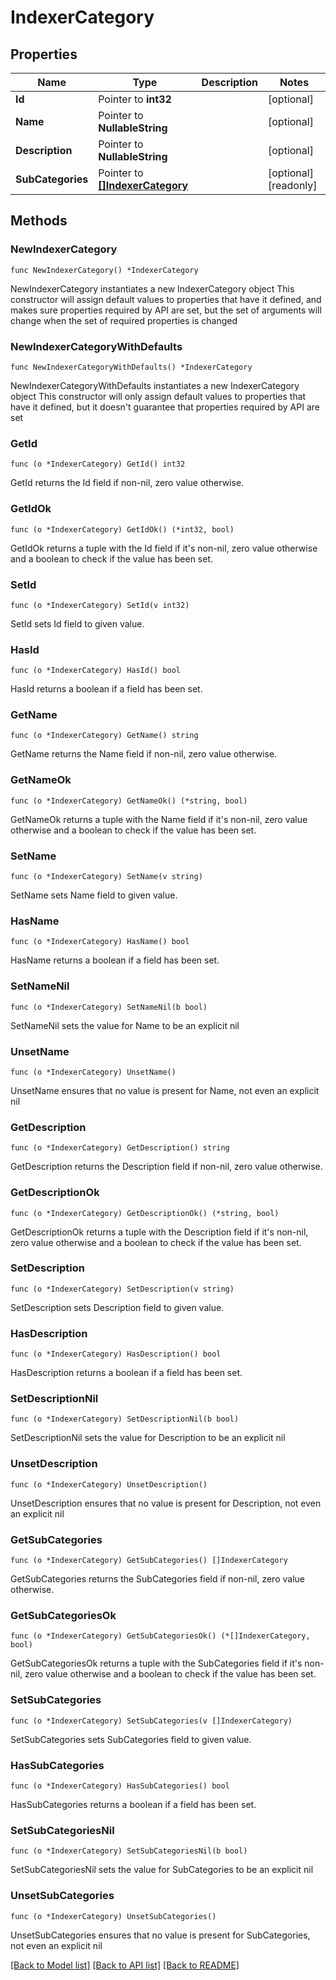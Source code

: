 # IndexerCategory

## Properties

Name | Type | Description | Notes
------------ | ------------- | ------------- | -------------
**Id** | Pointer to **int32** |  | [optional] 
**Name** | Pointer to **NullableString** |  | [optional] 
**Description** | Pointer to **NullableString** |  | [optional] 
**SubCategories** | Pointer to [**[]IndexerCategory**](IndexerCategory.md) |  | [optional] [readonly] 

## Methods

### NewIndexerCategory

`func NewIndexerCategory() *IndexerCategory`

NewIndexerCategory instantiates a new IndexerCategory object
This constructor will assign default values to properties that have it defined,
and makes sure properties required by API are set, but the set of arguments
will change when the set of required properties is changed

### NewIndexerCategoryWithDefaults

`func NewIndexerCategoryWithDefaults() *IndexerCategory`

NewIndexerCategoryWithDefaults instantiates a new IndexerCategory object
This constructor will only assign default values to properties that have it defined,
but it doesn't guarantee that properties required by API are set

### GetId

`func (o *IndexerCategory) GetId() int32`

GetId returns the Id field if non-nil, zero value otherwise.

### GetIdOk

`func (o *IndexerCategory) GetIdOk() (*int32, bool)`

GetIdOk returns a tuple with the Id field if it's non-nil, zero value otherwise
and a boolean to check if the value has been set.

### SetId

`func (o *IndexerCategory) SetId(v int32)`

SetId sets Id field to given value.

### HasId

`func (o *IndexerCategory) HasId() bool`

HasId returns a boolean if a field has been set.

### GetName

`func (o *IndexerCategory) GetName() string`

GetName returns the Name field if non-nil, zero value otherwise.

### GetNameOk

`func (o *IndexerCategory) GetNameOk() (*string, bool)`

GetNameOk returns a tuple with the Name field if it's non-nil, zero value otherwise
and a boolean to check if the value has been set.

### SetName

`func (o *IndexerCategory) SetName(v string)`

SetName sets Name field to given value.

### HasName

`func (o *IndexerCategory) HasName() bool`

HasName returns a boolean if a field has been set.

### SetNameNil

`func (o *IndexerCategory) SetNameNil(b bool)`

 SetNameNil sets the value for Name to be an explicit nil

### UnsetName
`func (o *IndexerCategory) UnsetName()`

UnsetName ensures that no value is present for Name, not even an explicit nil
### GetDescription

`func (o *IndexerCategory) GetDescription() string`

GetDescription returns the Description field if non-nil, zero value otherwise.

### GetDescriptionOk

`func (o *IndexerCategory) GetDescriptionOk() (*string, bool)`

GetDescriptionOk returns a tuple with the Description field if it's non-nil, zero value otherwise
and a boolean to check if the value has been set.

### SetDescription

`func (o *IndexerCategory) SetDescription(v string)`

SetDescription sets Description field to given value.

### HasDescription

`func (o *IndexerCategory) HasDescription() bool`

HasDescription returns a boolean if a field has been set.

### SetDescriptionNil

`func (o *IndexerCategory) SetDescriptionNil(b bool)`

 SetDescriptionNil sets the value for Description to be an explicit nil

### UnsetDescription
`func (o *IndexerCategory) UnsetDescription()`

UnsetDescription ensures that no value is present for Description, not even an explicit nil
### GetSubCategories

`func (o *IndexerCategory) GetSubCategories() []IndexerCategory`

GetSubCategories returns the SubCategories field if non-nil, zero value otherwise.

### GetSubCategoriesOk

`func (o *IndexerCategory) GetSubCategoriesOk() (*[]IndexerCategory, bool)`

GetSubCategoriesOk returns a tuple with the SubCategories field if it's non-nil, zero value otherwise
and a boolean to check if the value has been set.

### SetSubCategories

`func (o *IndexerCategory) SetSubCategories(v []IndexerCategory)`

SetSubCategories sets SubCategories field to given value.

### HasSubCategories

`func (o *IndexerCategory) HasSubCategories() bool`

HasSubCategories returns a boolean if a field has been set.

### SetSubCategoriesNil

`func (o *IndexerCategory) SetSubCategoriesNil(b bool)`

 SetSubCategoriesNil sets the value for SubCategories to be an explicit nil

### UnsetSubCategories
`func (o *IndexerCategory) UnsetSubCategories()`

UnsetSubCategories ensures that no value is present for SubCategories, not even an explicit nil

[[Back to Model list]](../README.md#documentation-for-models) [[Back to API list]](../README.md#documentation-for-api-endpoints) [[Back to README]](../README.md)


